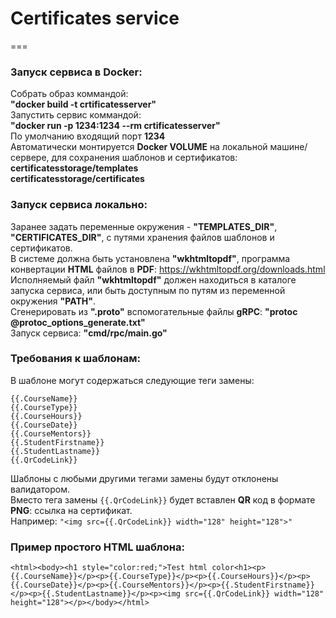 # Certificates service
===

### Запуск сервиса в Docker:
Собрать образ коммандой:  
**"docker build -t сrtificatesserver"**  
Запустить сервис коммандой:  
**"docker run -p 1234:1234 --rm сrtificatesserver"**  
По умолчанию входящий порт **1234**  
Автоматически монтируется **Docker VOLUME** на локальной машине/сервере, для сохранения шаблонов и сертификатов:   
**certificatesstorage/templates**  
**certificatesstorage/certificates**

### Запуск сервиса локально:
Заранее задать переменные окружения - **"TEMPLATES_DIR"**, **"CERTIFICATES_DIR"**, с путями хранения файлов шаблонов и сертификатов.  
В системе должна быть установлена **"wkhtmltopdf"**, программа конвертации **HTML** файлов в **PDF**: https://wkhtmltopdf.org/downloads.html  
Исполняемый файл **"wkhtmltopdf"** должен находиться в каталоге запуска сервиса, или быть доступным по путям из переменной окружения **"PATH"**.  
Сгенерировать из **".proto"** вспомогательные файлы **gRPC**: **"protoc @protoc_options_generate.txt"**  
Запуск сервиса: **"cmd/rpc/main.go"**

### Требования к шаблонам:
В шаблоне могут содержаться следующие теги замены:
```
{{.CourseName}}
{{.CourseType}}
{{.CourseHours}}
{{.CourseDate}}
{{.CourseMentors}}
{{.StudentFirstname}}
{{.StudentLastname}}
{{.QrCodeLink}}
```
Шаблоны с любыми другими тегами замены будут отклонены валидатором.  
Вместо тега замены `{{.QrCodeLink}}` будет вставлен **QR** код в формате **PNG**: ссылка на сертификат.  
Например: `"<img src={{.QrCodeLink}} width="128" height="128">"`

### Пример простого HTML шаблона:
```
<html><body><h1 style="color:red;">Test html color<h1><p>{{.CourseName}}</p><p>{{.CourseType}}</p><p>{{.CourseHours}}</p><p>{{.CourseDate}}</p><p>{{.CourseMentors}}</p><p>{{.StudentFirstname}}</p><p>{{.StudentLastname}}</p><p><img src={{.QrCodeLink}} width="128" height="128"></p></body></html>
```
